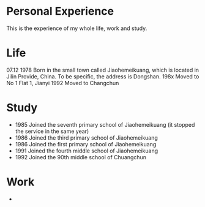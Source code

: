 # Personal Experience

This is the experience of my whole life, work and study.

# Life


07.12 1978 Born in the small town called Jiaohemeikuang, which is located in Jilin Provide, China. To be specific, the address is Dongshan.
198x Moved to No 1 Flat 1, Jianyi
1992 Moved to Changchun




# Study

- 1985 Joined the seventh primary school of Jiaohemeikuang (it stopped the service in the same year)
- 1986 Joined the third primary school of Jiaohemeikuang
- 1986 Joined the first primary school of Jiaohemeikuang
- 1991 Joined the fourth middle school of Jiaohemeikuang
- 1992 Joined the 90th middle school of Chuangchun

# Work

- 













